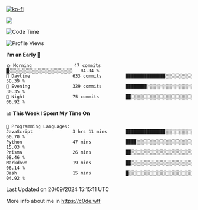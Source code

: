 [![ko-fi](https://ko-fi.com/img/githubbutton_sm.svg)](https://ko-fi.com/Z8Z4Y2LKX)

<a href="https://wakatime.com"><img src="https://wakatime.com/share/@c0dezin/b7f18a7c-ab3a-40b8-8bc7-b1b7bf71f1d6.svg" /></a>

<!--START_SECTION:waka-->
![Code Time](http://img.shields.io/badge/Code%20Time-107%20hrs%205%20mins-blue)

![Profile Views](http://img.shields.io/badge/Profile%20Views-0-blue)

**I'm an Early 🐤** 

```text
🌞 Morning                47 commits          █░░░░░░░░░░░░░░░░░░░░░░░░   04.34 % 
🌆 Daytime                633 commits         ███████████████░░░░░░░░░░   58.39 % 
🌃 Evening                329 commits         ████████░░░░░░░░░░░░░░░░░   30.35 % 
🌙 Night                  75 commits          ██░░░░░░░░░░░░░░░░░░░░░░░   06.92 % 
```


📊 **This Week I Spent My Time On** 

```text
💬 Programming Languages: 
JavaScript               3 hrs 11 mins       ███████████████░░░░░░░░░░   60.70 % 
Python                   47 mins             ████░░░░░░░░░░░░░░░░░░░░░   15.03 % 
Prisma                   26 mins             ██░░░░░░░░░░░░░░░░░░░░░░░   08.46 % 
Markdown                 19 mins             ██░░░░░░░░░░░░░░░░░░░░░░░   06.14 % 
Bash                     15 mins             █░░░░░░░░░░░░░░░░░░░░░░░░   04.92 % 
```


 Last Updated on 20/09/2024 15:15:11 UTC
<!--END_SECTION:waka-->

More info about me in https://c0de.wtf
